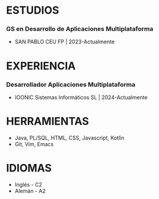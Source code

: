 # ESTUDIOS 

### GS en Desarrollo de Aplicaciones Multiplataforma
* SAN PABLO CEU FP | 2023-Actualmente

# EXPERIENCIA

### Desarrollador Aplicaciones Multiplataforma
* IOONIC Sistemas Informáticos SL | 2024-Actualmente

# HERRAMIENTAS

* Java, PL/SQL, HTML, CSS, Javascript, Kotlin
* Git, Vim, Emacs

# IDIOMAS

* Inglés - C2
* Alemán - A2

